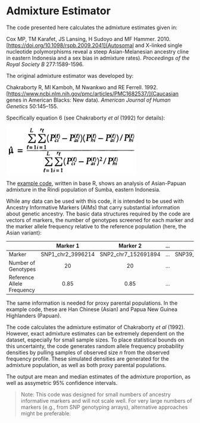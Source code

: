 # Admixture Estimator

The code presented here calculates the admixture estimates given in:

Cox MP, TM Karafet, JS Lansing, H Sudoyo and MF Hammer. 2010. [https://doi.org/10.1098/rspb.2009.2041](Autosomal and X-linked single nucleotide polymorphisms reveal a steep Asian-Melanesian ancestry cline in eastern Indonesia and a sex bias in admixture rates). *Proceedings of the Royal Society B* 277:1589-1596.

The original admixture estimator was developed by:

Chakraborty R, MI Kamboh, M Nwankwo and RE Ferrell. 1992. [https://www.ncbi.nlm.nih.gov/pmc/articles/PMC1682537/](Caucasian genes in American Blacks: New data). *American Journal of Human Genetics* 50:145–155.

Specifically equation 6 (see Chakraborty *et al* (1992) for details):

<img src="Chakraborty_Equation6.jpg" width="350"/>

The [example code](admixture_estimator.R), written in base R, shows an analysis of Asian-Papuan admixture in the Rindi population of Sumba, eastern Indonesia.

While any data can be used with this code, it is intended to be used with Ancestry Informative Markers (AIMs) that carry substantial information about genetic ancestry.  The basic data structures required by the code are vectors of markers, the number of genotypes screened for each marker and the marker allele frequency relative to the reference population (here, the Asian variant):

|       | Marker 1 | Marker 2  | ... | Marker *n* |
| :--- | :---: | :---: | :---: | :---: |
| Marker | SNP1_chr2_3996214 | SNP2_chr7_152691894 | ... | SNP39_chr22_1984584 |
| Number of Genotypes | 20 | 20 | ... | 20 |
| Reference Allele Frequency | 0.85 | 0.85 | ... | 0.60 |

The same information is needed for proxy parental populations.  In the example code, these are Han Chinese (Asian) and Papua New Guinea Highlanders (Papuan).

The code calculates the admixture estimator of Chakraborty *et al* (1992). However, exact admixture estimates can be extremely dependent on the dataset, especially for small sample sizes. To place statistical bounds on this uncertainty, the code generates random allele frequency probability densities by pulling samples of observed size *n* from the observed frequency profile. These simulated densities are generated for the admixture population, as well as both proxy parental populations.

The output are mean and median estimates of the admixture proportion, as well as assymetric 95% confidence intervals.

> Note: This code was designed for small numbers of ancestry informative markers and will not scale well. For very large numbers of markers (e.g., from SNP genotyping arrays), alternative approaches might be preferable.
